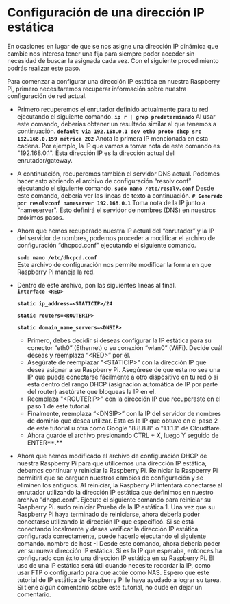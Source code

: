 # Configuración de una dirección IP estática

En ocasiones en lugar de que se nos asigne una dirección IP dinámica que cambie nos interesa tener una fija para siempre poder acceder sin necesidad de buscar la asignada cada vez. Con el siguiente procedimiento podrás realizar este paso.

Para comenzar a configurar una dirección IP estática en nuestra Raspberry Pi, primero necesitaremos recuperar información sobre nuestra configuración de red actual.  


* Primero recuperemos el enrutador definido actualmente para tu red ejecutando el siguiente comando. **`ip r | grep predeterminado`** Al usar este comando, deberías obtener un resultado similar al que tenemos a continuación. **`default via 192.168.0.1 dev eth0 proto dhcp src 192.168.0.159 métrica 202`** Anota la primera IP mencionada en esta cadena. Por ejemplo, la IP que vamos a tomar nota de este comando es "192.168.0.1". Esta dirección IP es la dirección actual del enrutador/gateway.
* A continuación, recuperemos también el servidor DNS actual. Podemos hacer esto abriendo el archivo de configuración “resolv.conf” ejecutando el siguiente comando. **`sudo nano /etc/resolv.conf`** Desde este comando, debería ver las líneas de texto a continuación. **`# Generado por resolvconf nameserver 192.168.0.1`** Toma nota de la IP junto a "nameserver". Esto definirá el servidor de nombres \(DNS\) en nuestros próximos pasos.
* Ahora que hemos recuperado nuestra IP actual del “enrutador” y la IP del servidor de nombres, podemos proceder a modificar el archivo de configuración “dhcpcd.conf” ejecutando el siguiente comando.

  **`sudo nano /etc/dhcpcd.conf`**  
  Este archivo de configuración nos permite modificar la forma en que Raspberry Pi maneja la red.

* Dentro de este archivo, pon las siguientes líneas al final.  
  **`interface <RED>`**

  **`static ip_address=<STATICIP>/24`**

  **`static routers=<ROUTERIP>`**

  **`static domain_name_servers=<DNSIP>`**

  * Primero, debes decidir si deseas configurar la IP estática para su conector “eth0” \(Ethernet\) o su conexión “wlan0” \(WiFi\). Decide cuál deseas y reemplaza “&lt;RED&gt;” por él.
  * Asegúrate de reemplazar "&lt;STATICIP&gt;" con la dirección IP que desea asignar a su Raspberry Pi. Asegúrese de que esta no sea una IP que pueda conectarse fácilmente a otro dispositivo en tu red o si esta dentro del rango DHCP \(asignacion automática de IP por parte del router\) asetúrate que bloqueas la IP en el.
  * Reemplaza "&lt;ROUTERIP&gt;" con la dirección IP que recuperaste en el paso 1 de este tutorial.
  * Finalmente, reemplaza “&lt;DNSIP&gt;” con la IP del servidor de nombres de dominio que desea utilizar. Esta es la IP que obtuvo en el paso 2 de este tutorial u otra como Google "8.8.8.8" o "1.1.1.1" de Cloudflare.
  * Ahora guarde el archivo presionando CTRL + X, luego Y seguido de ENTER**.** 

* Ahora que hemos modificado el archivo de configuración DHCP de nuestra Raspberry Pi para que utilicemos una dirección IP estática, debemos continuar y reiniciar la Raspberry Pi.  Reiniciar la Raspberry Pi permitirá que se carguen nuestros cambios de configuración y se eliminen los antiguos.  Al reiniciar, la Raspberry Pi intentará conectarse al enrutador utilizando la dirección IP estática que definimos en nuestro archivo "dhcpd.conf".  Ejecute el siguiente comando para reiniciar su Raspberry Pi.  sudo reiniciar Prueba de la IP estática 1. Una vez que su Raspberry Pi haya terminado de reiniciarse, ahora debería poder conectarse utilizando la dirección IP que especificó.  Si se está conectando localmente y desea verificar la dirección IP estática configurada correctamente, puede hacerlo ejecutando el siguiente comando.  nombre de host -I Desde este comando, ahora debería poder ver su nueva dirección IP estática. Si es la IP que esperaba, entonces ha configurado con éxito una dirección IP estática en su Raspberry Pi.  El uso de una IP estática será útil cuando necesite recordar la IP, como usar FTP o configurarlo para que actúe como NAS.  Espero que este tutorial de IP estática de Raspberry Pi le haya ayudado a lograr su tarea. Si tiene algún comentario sobre este tutorial, no dude en dejar un comentario.

